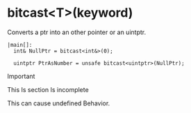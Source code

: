 # bitcast\<T>(keyword)


Converts a ptr into an other pointer or an uintptr.

```
|main[]:
  int& NullPtr = bitcast<int&>(0);
  
  uintptr PtrAsNumber = unsafe bitcast<uintptr>(NullPtr);

```

>[!IMPORTANT]
>This Is section Is incomplete
>
>This can cause undefined Behavior.